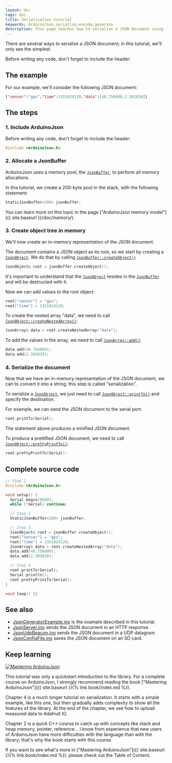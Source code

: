 ```yaml
---
layout: doc
tags: doc
title: Serialization tutorial
keywords: ArduinoJson,serialize,encode,generate
description: This page teaches how to serialize a JSON document using the library ArduinoJson.
---
```


There are several ways to serialize a JSON document; in this tutorial, we'll only see the simplest.

Before writing any code, don't forget to include the header:

## The example

For our example, we'll consider the following JSON document:

```json
{"sensor":"gps","time":1351824120,"data":[48.756080,2.302038]}
```

## The steps

### 1. Include ArduinoJson

Before writing any code, don't forget to include the header:

```c++
#include <ArduinoJson.h>
```

### 2. Allocate a JsonBuffer

ArduinoJson uses a memory pool, the [`JsonBuffer`]({{site.baseurl}}/api/jsonbuffer/), to perform all memory allocations.

In this tutorial, we create a 200-byte pool in the stack, with the following statement:

```c++
StaticJsonBuffer<200> jsonBuffer;
```

You can learn more on this topic in the page ["ArduinoJson memory model"]({{ site.baseurl }}/doc/memory/).

### 3. Create object tree in memory

We'll now create an in-memory representation of the JSON document.

The document contains a JSON object as its root, so we start by creating a [`JsonObject`]({{site.baseurl}}/api/jsonobject/). We do that by calling [`JsonBuffer::createObject()`]({{site.baseurl}}/api/jsonbuffer/createobject/)

```c++
JsonObject& root = jsonBuffer.createObject();
```

It's important to understand that the [`JsonObject`]({{site.baseurl}}/api/jsonobject/) resides in the [`JsonBuffer`]({{site.baseurl}}/api/jsonbuffer/) and will be destructed with it.

Now we can add values to the root object:

```c++
root["sensor"] = "gps";
root["time"] = 1351824120;
```

To create the nested array "data", we need to call [`JsonObject::createNestedArray()`]({{site.baseurl}}/api/jsonobject/createnestedarray/):

```c++
JsonArray& data = root.createNestedArray("data");
```

To add the values in the array, we need to call [`JsonArray::add()`]({{site.baseurl}}/api/jsonarray/add/):

```c++
data.add(48.756080);
data.add(2.302038);
```

### 4. Serialize the document

Now that we have an in-memory representation of the JSON document, we can to convert it into a string; this step is called "serialization".

To serialize a [`JsonObject`]({{site.baseurl}}/api/jsonobject/), we just need to call [`JsonObject::printTo()`]({{site.baseurl}}/api/jsonobject/printto/) and specify the destination.

For example, we can send the JSON document to the serial port:

```c++
root.printTo(Serial);
```

The statement above produces a minified JSON document.

To produce a prettified JSON document, we need to call [`JsonObject::prettyPrintTo()`]({{site.baseurl}}/api/jsonobject/prettyprintto/):

```c++
root.prettyPrintTo(Serial);
```

## Complete source code

```c++
// Step 1
#include <ArduinoJson.h>

void setup() {
  Serial.begin(9600);
  while (!Serial) continue;

  // Step 2
  StaticJsonBuffer<200> jsonBuffer;

  // Step 3
  JsonObject& root = jsonBuffer.createObject();
  root["sensor"] = "gps";
  root["time"] = 1351824120;
  JsonArray& data = root.createNestedArray("data");
  data.add(48.756080);
  data.add(2.302038);

  // Step 4
  root.printTo(Serial);
  Serial.println();
  root.prettyPrintTo(Serial);
}

void loop() {}
```

## See also

* [JsonGeneratorExample.ino]({{site.baseurl}}/example/generator/) is the example described in this tutorial.
* [JsonServer.ino]({{site.baseurl}}/example/http-server/) sends the JSON document in an HTTP response.
* [JsonUdpBeacon.ino]({{site.baseurl}}/example/udp-beacon/) sends the JSON document in a UDP datagram.
* [JsonConfigFile.ino]({{site.baseurl}}/example/config/) saves the JSON document on an SD card.

## Keep learning

<a href="{{ site.baseurl }}{% link book/index.md %}"><img src="{{site.baseurl}}/images/cover200.png" class="float-right" alt="Mastering ArduinoJson"></a>

This tutorial was only a quickstart introduction to the library. For a complete course on ArduinoJson, I strongly recommend reading the book ["Mastering ArduinoJson"]({{ site.baseurl }}{% link book/index.md %}).

Chapter 4 is a much longer tutorial on serialization. It starts with a simple example, like this one, but then gradually adds complexity to show all the features of the library. At the end of the chapter, we see how to upload measured data to Adafruit IO.

Chapter 2 is a quick C++ course to catch up with concepts like stack and heap memory, pointer, reference... I know from experience that new users of ArduinoJson have more difficulties with the language than with the library; that's why the book starts with this course.

If you want to see what's more in ["Mastering ArduinoJson"]({{ site.baseurl }}{% link book/index.md %}), please check out the Table of Content.